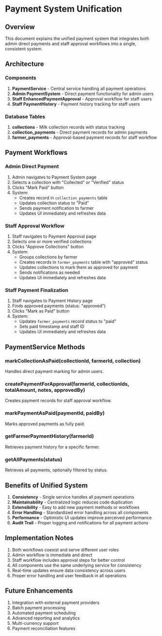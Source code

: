 # Payment System Unification

## Overview
This document explains the unified payment system that integrates both admin direct payments and staff approval workflows into a single, consistent system.

## Architecture

### Components
1. **PaymentService** - Central service handling all payment operations
2. **Admin PaymentSystem** - Direct payment functionality for admin users
3. **Staff EnhancedPaymentApproval** - Approval workflow for staff users
4. **Staff PaymentHistory** - Payment history tracking for staff users

### Database Tables
1. **collections** - Milk collection records with status tracking
2. **collection_payments** - Direct payment records for admin payments
3. **farmer_payments** - Approval-based payment records for staff workflow

## Payment Workflows

### Admin Direct Payment
1. Admin navigates to Payment System page
2. Selects a collection with "Collected" or "Verified" status
3. Clicks "Mark Paid" button
4. System:
   - Creates record in `collection_payments` table
   - Updates collection status to "Paid"
   - Sends payment notification to farmer
   - Updates UI immediately and refreshes data

### Staff Approval Workflow
1. Staff navigates to Payment Approval page
2. Selects one or more verified collections
3. Clicks "Approve Collections" button
4. System:
   - Groups collections by farmer
   - Creates records in `farmer_payments` table with "approved" status
   - Updates collections to mark them as approved for payment
   - Sends notifications as needed
   - Updates UI immediately and refreshes data

### Staff Payment Finalization
1. Staff navigates to Payment History page
2. Finds approved payments (status: "approved")
3. Clicks "Mark as Paid" button
4. System:
   - Updates `farmer_payments` record status to "paid"
   - Sets paid timestamp and staff ID
   - Updates UI immediately and refreshes data

## PaymentService Methods

### markCollectionAsPaid(collectionId, farmerId, collection)
Handles direct payment marking for admin users.

### createPaymentForApproval(farmerId, collectionIds, totalAmount, notes, approvedBy)
Creates payment records for staff approval workflow.

### markPaymentAsPaid(paymentId, paidBy)
Marks approved payments as fully paid.

### getFarmerPaymentHistory(farmerId)
Retrieves payment history for a specific farmer.

### getAllPayments(status)
Retrieves all payments, optionally filtered by status.

## Benefits of Unified System

1. **Consistency** - Single service handles all payment operations
2. **Maintainability** - Centralized logic reduces code duplication
3. **Extensibility** - Easy to add new payment methods or workflows
4. **Error Handling** - Standardized error handling across all components
5. **Performance** - Optimistic UI updates improve perceived performance
6. **Audit Trail** - Proper logging and notifications for all payment actions

## Implementation Notes

1. Both workflows coexist and serve different user roles
2. Admin workflow is immediate and direct
3. Staff workflow includes approval steps for better control
4. All components use the same underlying service for consistency
5. Real-time updates ensure data consistency across users
6. Proper error handling and user feedback in all operations

## Future Enhancements

1. Integration with external payment providers
2. Batch payment processing
3. Automated payment scheduling
4. Advanced reporting and analytics
5. Multi-currency support
6. Payment reconciliation features
